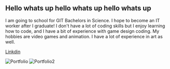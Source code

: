 ## Hello whats up hello whats up hello whats up

I am going to school for GIT Bachelors in Science. I hope to become an IT worker after I graduate!
I don't have a lot of coding skills but I enjoy learning how to code, and I have a bit of experience with game design coding.
My hobbies are video games and animation. 
I have a lot of experience in art as well.

[Linkdin](www.linkedin.com/in/min-gao-2a4445304)

![Portfolio](DragonDryer.HEIC)
![Portfolio2](Cannibal.HEIC)
